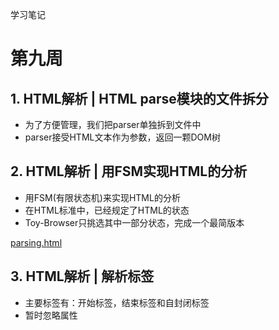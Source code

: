学习笔记

# 第九周

## 1. HTML解析 | HTML parse模块的文件拆分
* 为了方便管理，我们把parser单独拆到文件中
* parser接受HTML文本作为参数，返回一颗DOM树
## 2. HTML解析 | 用FSM实现HTML的分析
* 用FSM(有限状态机)来实现HTML的分析
* 在HTML标准中，已经规定了HTML的状态
* Toy-Browser只挑选其中一部分状态，完成一个最简版本

[parsing.html](https://html.spec.whatwg.org/multipage/parsing.html#data-state)
## 3. HTML解析 | 解析标签
* 主要标签有：开始标签，结束标签和自封闭标签
* 暂时忽略属性